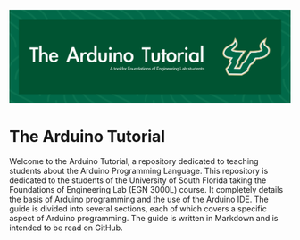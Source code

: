 ![The Arduino Tutorial Header](./docs/images/the_arduino_tutorial.png)

# The Arduino Tutorial

Welcome to the Arduino Tutorial, a repository dedicated to teaching students about the Arduino Programming Language. This repository is dedicated to the students of the University of South Florida taking the Foundations of Engineering Lab (EGN 3000L) course. It completely details the basis of Arduino programming and the use of the Arduino IDE. The guide is divided into several sections, each of which covers a specific aspect of Arduino programming. The guide is written in Markdown and is intended to be read on GitHub.
